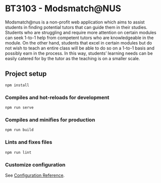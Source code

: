 # BT3103 - Modsmatch@NUS
Modsmatch@nus is a non-profit web application which aims to assist students in finding potential tutors that can guide them in their studies. Students who are struggling and require more attention on certain modules can seek 1-to-1 help from competent tutors who are knowledgeable in the module. On the other hand, students that excel in certain modules but do not wish to teach an entire class will be able to do so on a 1-to-1 basis and possibly earn in the process. In this way, students’ learning needs can be easily catered for by the tutor as the teaching is on a smaller scale. 

## Project setup
```
npm install
```

### Compiles and hot-reloads for development
```
npm run serve
```

### Compiles and minifies for production
```
npm run build
```

### Lints and fixes files
```
npm run lint
```

### Customize configuration
See [Configuration Reference](https://cli.vuejs.org/config/).
